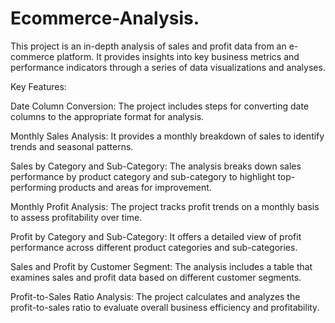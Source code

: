 # Ecommerce-Analysis.
This project is an in-depth analysis of sales and profit data from an e-commerce platform. It provides insights into key business metrics and performance indicators through a series of data visualizations and analyses.

Key Features:

Date Column Conversion: The project includes steps for converting date columns to the appropriate format for analysis.

Monthly Sales Analysis: It provides a monthly breakdown of sales to identify trends and seasonal patterns.

Sales by Category and Sub-Category: The analysis breaks down sales performance by product category and sub-category to highlight top-performing products and areas for improvement.

Monthly Profit Analysis: The project tracks profit trends on a monthly basis to assess profitability over time.

Profit by Category and Sub-Category: It offers a detailed view of profit performance across different product categories and sub-categories.

Sales and Profit by Customer Segment: The analysis includes a table that examines sales and profit data based on different customer segments.

Profit-to-Sales Ratio Analysis: The project calculates and analyzes the profit-to-sales ratio to evaluate overall business efficiency and profitability.






